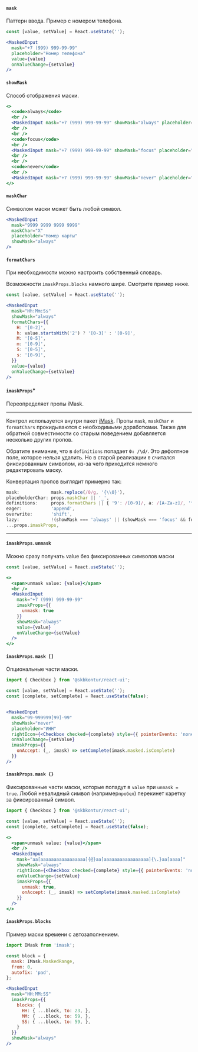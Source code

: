 #### `mask`

Паттерн ввода. Пример с номером телефона.

```jsx harmony
const [value, setValue] = React.useState('');

<MaskedInput
  mask="+7 (999) 999-99-99"
  placeholder="Номер телефона"
  value={value}
  onValueChange={setValue}
/>
```

#### `showMask`

Способ отображения маски.

```jsx harmony
<>
  <code>always</code>
  <br />
  <MaskedInput mask="+7 (999) 999-99-99" showMask="always" placeholder="Номер телефона" />
  <br />
  <br />
  <code>focus</code>
  <br />
  <MaskedInput mask="+7 (999) 999-99-99" showMask="focus" placeholder="Номер телефона" />
  <br />
  <br />
  <code>never</code>
  <br />
  <MaskedInput mask="+7 (999) 999-99-99" showMask="never" placeholder="Номер телефона" />
</>
```

#### `maskChar`

Символом маски может быть любой символ.

```jsx harmony
<MaskedInput
  mask="9999 9999 9999 9999"
  maskChar="X"
  placeholder="Номер карты"
  showMask="always"
/>
```

#### `formatChars`

При необходимости можно настроить собственный словарь.

Возможности `imaskProps.blocks` намного шире. Смотрите пример ниже.

```jsx harmony
const [value, setValue] = React.useState('');

<MaskedInput
  mask="Hh:Mm:Ss"
  showMask="always"
  formatChars={{
    H: '[0-2]',
    h: value.startsWith('2') ? '[0-3]' : '[0-9]',
    M: '[0-5]',
    m: '[0-9]',
    S: '[0-5]',
    s: '[0-9]',
  }}
  value={value}
  onValueChange={setValue}
/>
```

#### `imaskProps`*

Переопределяет пропы iMask.

---

Контрол используется внутри пакет [iMask](https://imask.js.org/). Пропы `mask`, `maskChar` и `formatChars` прокидываются
с необходимыми доработками. Также для обратной совместимости со старым поведением добавляется несколько других пропов.

Обратите внимание, что в `definitions` попадает **`0: /\d/`**. Это дефолтное поле, которое нельзя удалить. Но в старой
реализации `0` считался фиксированным символом, из-за чего приходится немного редактировать маску.

Конвертация пропов выглядит примерно так:

```typescript static
mask:            mask.replace(/0/g, '{\\0}'),
placeholderChar: props.maskChar || '_',
definitions:     props.formatChars || { '9': /[0-9]/, a: /[A-Za-z]/, '*': /[A-Za-z0-9]/ },
eager:           'append',
overwrite:       'shift',
lazy:            !(showMask === 'always' || (showMask === 'focus' && focused)),
...props.imaskProps,
```

---

#### `imaskProps.unmask`

Можно сразу получать value без фиксированных символов маски

```jsx harmony
const [value, setValue] = React.useState('');

<>
  <span>unmask value: {value}</span>
  <br />
  <MaskedInput
    mask="+7 (999) 999-99-99"
    imaskProps={{
      unmask: true
    }}
    showMask="always"
    value={value}
    onValueChange={setValue}
  />
</>
```

#### `imaskProps.mask []`

Опциональные части маски.

```jsx harmony
import { Checkbox } from '@skbkontur/react-ui';

const [value, setValue] = React.useState('');
const [complete, setComplete] = React.useState(false);


<MaskedInput
  mask="99-999999[99]-99"
  showMask="never"
  placeholder="ИНН"
  rightIcon={<Checkbox checked={complete} style={{ pointerEvents: 'none' }} />}
  onValueChange={setValue}
  imaskProps={{
    onAccept: (_, imask) => setComplete(imask.masked.isComplete)
  }}
/>
```

#### `imaskProps.mask {}`

Фиксированные части маски, которые попадут в `value` при `unmask = true`. Любой невалидный символ (например`пробел`)
перекинет каретку за фиксированный символ.

```jsx harmony
import { Checkbox } from '@skbkontur/react-ui';

const [value, setValue] = React.useState('');
const [complete, setComplete] = React.useState(false);

<>
  <span>unmask value: {value}</span>
  <br />
  <MaskedInput
    mask="aa[aaaaaaaaaaaaaaaaa]{@}aa[aaaaaaaaaaaaaaaaa]{\.}aa[aaaa]"
    showMask="always"
    rightIcon={<Checkbox checked={complete} style={{ pointerEvents: 'none' }} />}
    onValueChange={setValue}
    imaskProps={{
      unmask: true,
      onAccept: (_, imask) => setComplete(imask.masked.isComplete)
    }}
  />
</>
```

#### `imaskProps.blocks`

Пример маски времени с автозаполнением.

```jsx harmony
import IMask from 'imask';

const block = {
  mask: IMask.MaskedRange,
  from: 0,
  autofix: 'pad',
};

<MaskedInput
  mask="HH:MM:SS"
  imaskProps={{
    blocks: {
      HH: { ...block, to: 23, },
      MM: { ...block, to: 59, },
      SS: { ...block, to: 59, },
    }
  }}
  showMask="always"
/>
```
